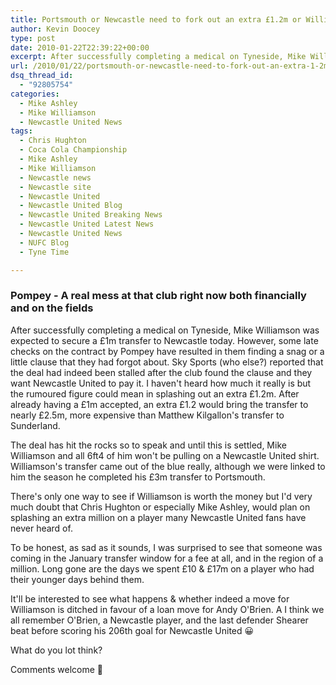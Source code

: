 ```yaml
---
title: Portsmouth or Newcastle need to fork out an extra £1.2m or Williamson won’t arrive on Tyneside
author: Kevin Doocey
type: post
date: 2010-01-22T22:39:22+00:00
excerpt: After successfully completing a medical on Tyneside, Mike Williamson..
url: /2010/01/22/portsmouth-or-newcastle-need-to-fork-out-an-extra-1-2m-or-williamson-wont-arrive-on-tyneside/
dsq_thread_id:
  - "92805754"
categories:
  - Mike Ashley
  - Mike Williamson
  - Newcastle United News
tags:
  - Chris Hughton
  - Coca Cola Championship
  - Mike Ashley
  - Mike Williamson
  - Newcastle news
  - Newcastle site
  - Newcastle United
  - Newcastle United Blog
  - Newcastle United Breaking News
  - Newcastle United Latest News
  - Newcastle United News
  - NUFC Blog
  - Tyne Time

---
```

### Pompey - A real mess at that club right now both financially and on the fields

After successfully completing a medical on Tyneside, Mike Williamson was expected to secure a £1m transfer to Newcastle today. However, some late checks on the contract by Pompey have resulted in them finding a snag or a little clause that they had forgot about. Sky Sports (who else?) reported that the deal had indeed been stalled after the club found the clause and they want  Newcastle United to pay it. I haven't heard how much it really is but the rumoured figure could mean in splashing out an extra £1.2m. After already having a £1m accepted, an extra £1.2 would bring the transfer to nearly £2.5m, more expensive than Matthew Kilgallon's transfer to Sunderland.

The deal has hit the rocks so to speak and until this is settled, Mike Williamson and all 6ft4 of him won't be pulling on a Newcastle United shirt. Williamson's transfer came out of the blue really, although we were linked to him the season he completed his £3m transfer to Portsmouth.

There's only one way to see if Williamson is worth the money but I'd very much doubt that Chris Hughton or especially Mike Ashley, would plan on splashing an extra million on a player many Newcastle United fans have never heard of.

To be honest, as sad as it sounds, I was surprised to see that someone was coming in the January transfer window for a fee at all, and in the region of a million. Long gone are the days we spent £10 & £17m on a player who had their younger days behind them.

It'll be interested to see what happens & whether indeed a move for Williamson is ditched in favour of a loan move for Andy O'Brien. A I think we all remember O'Brien, a Newcastle player, and the last defender Shearer beat before scoring his 206th goal for Newcastle United 😀

What do you lot think?

Comments welcome 🙂
